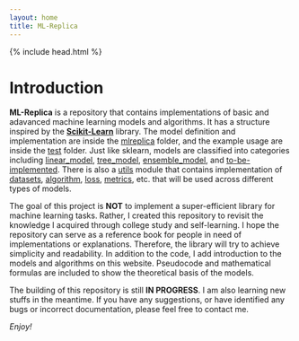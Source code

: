 ```yaml
---
layout: home
title: ML-Replica
---
```


{% include head.html %}

# Introduction
**ML-Replica** is a repository that contains implementations of basic and adavanced machine learning models and algorithms. It has a structure inspired by the [**Scikit-Learn**](https://github.com/scikit-learn/scikit-learn) library. The model definition and implementation are inside the [mlreplica](https://github.com/xianglous/ml-replica/tree/main/mlreplica) folder, and the example usage are inside the [test](https://github.com/xianglous/ml-replica/tree/main/tests) folder. Just like sklearn, models are classified into categories including [linear_model](https://github.com/xianglous/ml-replica/tree/main/mlreplica/linear_model), [tree_model](https://github.com/xianglous/ml-replica/tree/main/mlreplica/tree_model), [ensemble_model](https://github.com/xianglous/ml-replica/tree/main/mlreplica/ensemble_model), and [to-be-implemented](#repository-structure). There is also a [utils](https://github.com/xianglous/ml-replica/tree/main/mlreplica/utils) module that contains implementation of [datasets](https://github.com/xianglous/ml-replica/blob/main/mlreplica/utils/data.py), [algorithm](https://github.com/xianglous/ml-replica/blob/main/mlreplica/utils/algorithm.py), [loss](https://github.com/xianglous/ml-replica/blob/main/mlreplica/utils/loss.py), [metrics](https://github.com/xianglous/ml-replica/blob/main/mlreplica/utils/metrics.py), etc. that will be used across different types of models. 

The goal of this project is **NOT** to implement a super-efficient library for machine learning tasks. Rather, I created this repository to revisit the knowledge I acquired through college study and self-learning. I hope the repository can serve as a reference book for people in need of implementations or explanations. Therefore, the library will try to achieve simplicity and readability. In addition to the code, I add introduction to the models and algorithms on this website. Pseudocode and mathematical formulas are included to show the theoretical basis of the models.

The building of this repository is still **IN PROGRESS**. I am also learning new stuffs in the meantime. If you have any suggestions, or have identified any bugs or incorrect documentation, please feel free to contact me. 

*Enjoy!*